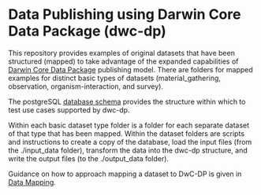 # Data Publishing using Darwin Core Data Package (dwc-dp)
This repository provides examples of original datasets that have been structured (mapped) to take advantage of the expanded capabilities of [Darwin Core Data Package](https://github.com/gbif/dwc-dp/blob/master/README.md) publishing model. There are folders for mapped examples for distinct basic types of datasets (material_gathering, observation, organism-interaction, and survey).

The postgreSQL [database schema](./gbif/dwc_dp_schema.sql) provides the structure within which to test use cases supported by dwc-dp. 

Within each basic dataset type folder is a folder for each separate dataset of that type that has been mapped. Within the dataset folders are scripts and instructions to create a copy of the database, load the input files (from the ./input_data folder), transform the data into the dwc-dp structure, and write the output files (to the ./output_data folder).

Guidance on how to approach mapping a dataset to DwC-DP is given in [Data Mapping](data-mapping.md).
